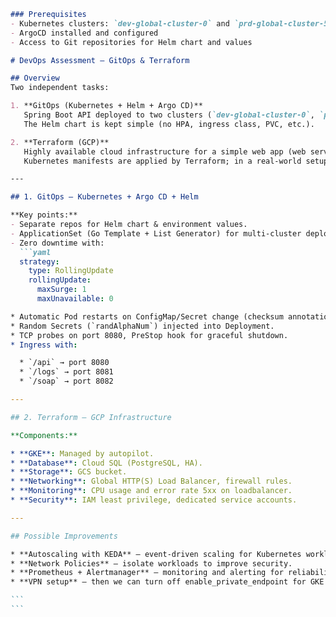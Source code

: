 ````markdown
### Prerequisites
- Kubernetes clusters: `dev-global-cluster-0` and `prd-global-cluster-5`
- ArgoCD installed and configured
- Access to Git repositories for Helm chart and values

# DevOps Assessment – GitOps & Terraform

## Overview
Two independent tasks:

1. **GitOps (Kubernetes + Helm + Argo CD)**  
   Spring Boot API deployed to two clusters (`dev-global-cluster-0`, `prd-global-cluster-5`) via Argo CD ApplicationSet with Helm.  
   The Helm chart is kept simple (no HPA, ingress class, PVC, etc.).

2. **Terraform (GCP)**  
   Highly available cloud infrastructure for a simple web app (web server, database, object storage).
   Kubernetes manifests are applied by Terraform; in a real-world setup, I would use Argo CD or Helm in a separate repository.

---

## 1. GitOps – Kubernetes + Argo CD + Helm

**Key points:**
- Separate repos for Helm chart & environment values.
- ApplicationSet (Go Template + List Generator) for multi-cluster deployment.
- Zero downtime with:
  ```yaml
  strategy:
    type: RollingUpdate
    rollingUpdate:
      maxSurge: 1
      maxUnavailable: 0

* Automatic Pod restarts on ConfigMap/Secret change (checksum annotation).
* Random Secrets (`randAlphaNum`) injected into Deployment.
* TCP probes on port 8080, PreStop hook for graceful shutdown.
* Ingress with:

  * `/api` → port 8080
  * `/logs` → port 8081
  * `/soap` → port 8082

---

## 2. Terraform – GCP Infrastructure

**Components:**

* **GKE**: Managed by autopilot.
* **Database**: Cloud SQL (PostgreSQL, HA).
* **Storage**: GCS bucket.
* **Networking**: Global HTTP(S) Load Balancer, firewall rules.
* **Monitoring**: CPU usage and error rate 5xx on loadbalancer.
* **Security**: IAM least privilege, dedicated service accounts.

---

## Possible Improvements

* **Autoscaling with KEDA** – event-driven scaling for Kubernetes workloads.
* **Network Policies** – isolate workloads to improve security.
* **Prometheus + Alertmanager** – monitoring and alerting for reliability and SLO tracking.
* **VPN setup** – then we can turn off enable_private_endpoint for GKE.

```
```
````
